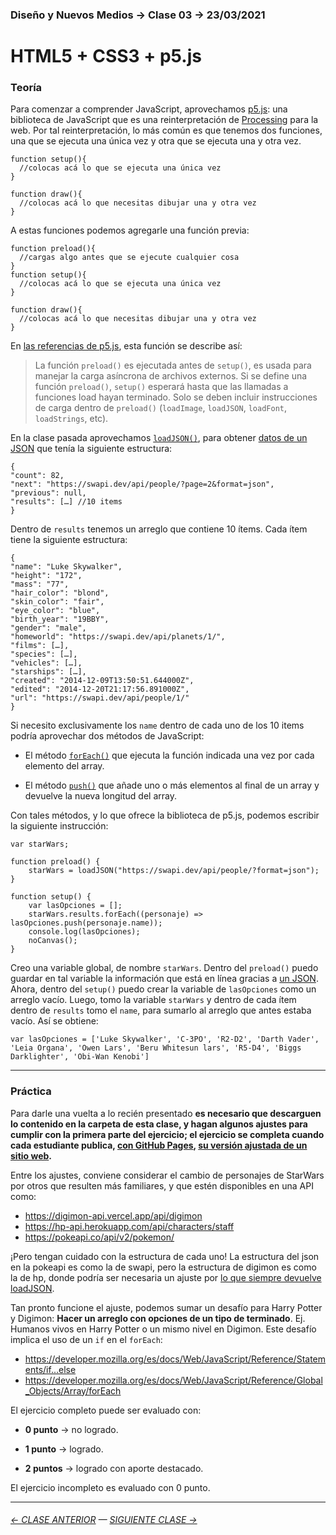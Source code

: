 ### Diseño y Nuevos Medios → Clase 03 → 23/03/2021

# HTML5 + CSS3 + p5.js

### Teoría

Para comenzar a comprender JavaScript, aprovechamos [p5.js](https://p5js.org/es/): una biblioteca de JavaScript que es una reinterpretación de [Processing](https://processing.org/) para la web. Por tal reinterpretación, lo más común es que tenemos dos funciones, una que se ejecuta una única vez y otra que se ejecuta una y otra vez. 

```
function setup(){
  //colocas acá lo que se ejecuta una única vez
}

function draw(){
  //colocas acá lo que necesitas dibujar una y otra vez
}
```

A estas funciones podemos agregarle una función previa:

```
function preload(){
  //cargas algo antes que se ejecute cualquier cosa
}
function setup(){
  //colocas acá lo que se ejecuta una única vez
}

function draw(){
  //colocas acá lo que necesitas dibujar una y otra vez
}
```

En [las referencias de p5.js](https://p5js.org/es/reference/#/p5/preload), esta función se describe así:

> La función `preload()` es ejecutada antes de `setup()`, es usada para manejar la carga asíncrona de archivos externos. Si se define una función `preload()`, `setup()` esperará hasta que las llamadas a funciones load hayan terminado. Solo se deben incluir instrucciones de carga dentro de `preload()` (`loadImage`, `loadJSON`, `loadFont`, `loadStrings`, etc).


En la clase pasada aprovechamos [`loadJSON()`](https://p5js.org/es/reference/#/p5/loadJSON), para obtener [datos de un JSON](https://swapi.dev/api/people/?format=json) que tenía la siguiente estructura:

```
{
"count": 82,
"next": "https://swapi.dev/api/people/?page=2&format=json",
"previous": null,
"results": […] //10 items
}
```

Dentro de `results` tenemos un arreglo que contiene 10 ítems. Cada ítem tiene la siguiente estructura:

```
{
"name": "Luke Skywalker",
"height": "172",
"mass": "77",
"hair_color": "blond",
"skin_color": "fair",
"eye_color": "blue",
"birth_year": "19BBY",
"gender": "male",
"homeworld": "https://swapi.dev/api/planets/1/",
"films": […],
"species": […],
"vehicles": […],
"starships": […],
"created": "2014-12-09T13:50:51.644000Z",
"edited": "2014-12-20T21:17:56.891000Z",
"url": "https://swapi.dev/api/people/1/"
}
``` 

Si necesito exclusivamente los `name` dentro de cada uno de los 10 items podría aprovechar dos métodos de JavaScript: 

- El método [`forEach()`](https://developer.mozilla.org/es/docs/Web/JavaScript/Reference/Global_Objects/Array/forEach) que ejecuta la función indicada una vez por cada elemento del array.

- El método [`push()`](https://developer.mozilla.org/es/docs/Web/JavaScript/Reference/Global_Objects/Array/push) que añade uno o más elementos al final de un array y devuelve la nueva longitud del array.

Con tales métodos, y lo que ofrece la biblioteca de p5.js, podemos escribir la siguiente instrucción:

```
var starWars;

function preload() {
    starWars = loadJSON("https://swapi.dev/api/people/?format=json");
}

function setup() {
    var lasOpciones = [];
    starWars.results.forEach((personaje) => lasOpciones.push(personaje.name));
    console.log(lasOpciones);
    noCanvas();
}
```

Creo una variable global, de nombre `starWars`. Dentro del `preload()` puedo guardar en tal variable la información que está en línea gracias a [un JSON](https://swapi.dev/api/people/?format=json). Ahora, dentro del `setup()` puedo crear la variable de `lasOpciones` como un arreglo vacío. Luego, tomo la variable `starWars` y dentro de cada ítem dentro de `results` tomo el `name`, para sumarlo al arreglo que antes estaba vacío. Así se obtiene:

```
var lasOpciones = ['Luke Skywalker', 'C-3PO', 'R2-D2', 'Darth Vader', 'Leia Organa', 'Owen Lars', 'Beru Whitesun lars', 'R5-D4', 'Biggs Darklighter', 'Obi-Wan Kenobi']
```

- - - - - - - - - - - - -

### Práctica

Para darle una vuelta a lo recién presentado **es necesario que descarguen lo contenido en la carpeta de esta clase, y hagan algunos ajustes para cumplir con la primera parte del ejercicio; el ejercicio se completa cuando cada estudiante publica, [con GitHub Pages](https://docs.github.com/es/free-pro-team@latest/github/working-with-github-pages/configuring-a-publishing-source-for-your-github-pages-site), [su versión ajustada de un sitio web](https://profesorfaco.github.io/dno037-2022/clase-03).**

Entre los ajustes, conviene considerar el cambio de personajes de StarWars por otros que resulten más familiares, y que estén disponibles en una API como:

- https://digimon-api.vercel.app/api/digimon
- https://hp-api.herokuapp.com/api/characters/staff
- https://pokeapi.co/api/v2/pokemon/

¡Pero tengan cuidado con la estructura de cada uno! La estructura del json en la pokeapi es como la de swapi, pero la estructura de digimon es como la de hp, donde podría ser necesaria un ajuste por [lo que siempre devuelve loadJSON](https://github.com/processing/p5.js/issues/2154#issuecomment-578892245).

Tan pronto funcione el ajuste, podemos sumar un desafío para Harry Potter y Digimon: **Hacer un arreglo con opciones de un tipo de terminado**. Ej. Humanos vivos en Harry Potter o un mismo nivel en Digimon. Este desafío implica el uso de un `if` en el `forEach`:

- https://developer.mozilla.org/es/docs/Web/JavaScript/Reference/Statements/if...else
- https://developer.mozilla.org/es/docs/Web/JavaScript/Reference/Global_Objects/Array/forEach

El ejercicio completo puede ser evaluado con:

- **0 punto** → no logrado.

- **1 punto** → logrado.

- **2 puntos** → logrado con aporte destacado.

El ejercicio incompleto es evaluado con 0 punto.

- - - - - - - 

###### [← CLASE ANTERIOR](https://github.com/profesorfaco/dno037-2022/tree/main/clase-02) — [SIGUIENTE CLASE →](https://github.com/profesorfaco/dno037-2022/tree/main/clase-04)


